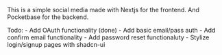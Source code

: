 This is a simple social media made with Nextjs for the frontend.
And Pocketbase for the backend.


Todo:
    - Add OAuth functionality (done)
    - Add basic email/pass auth
    - Add confirm email functionality
    - Add password reset functionaluty
    - Stylize login/signup pages with shadcn-ui